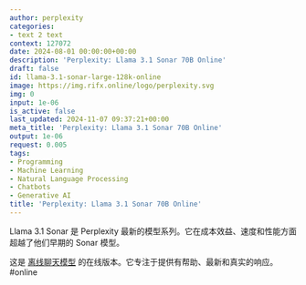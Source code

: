 ```yaml
---
author: perplexity
categories:
- text 2 text
context: 127072
date: 2024-08-01 00:00:00+00:00
description: 'Perplexity: Llama 3.1 Sonar 70B Online'
draft: false
id: llama-3.1-sonar-large-128k-online
image: https://img.rifx.online/logo/perplexity.svg
img: 0
input: 1e-06
is_active: false
last_updated: 2024-11-07 09:37:21+00:00
meta_title: 'Perplexity: Llama 3.1 Sonar 70B Online'
output: 1e-06
request: 0.005
tags:
- Programming
- Machine Learning
- Natural Language Processing
- Chatbots
- Generative AI
title: 'Perplexity: Llama 3.1 Sonar 70B Online'
---
```




Llama 3.1 Sonar 是 Perplexity 最新的模型系列。它在成本效益、速度和性能方面超越了他们早期的 Sonar 模型。

这是 [离线聊天模型](/perplexity/llama-3.1-sonar-large-128k-chat) 的在线版本。它专注于提供有帮助、最新和真实的响应。 #online

